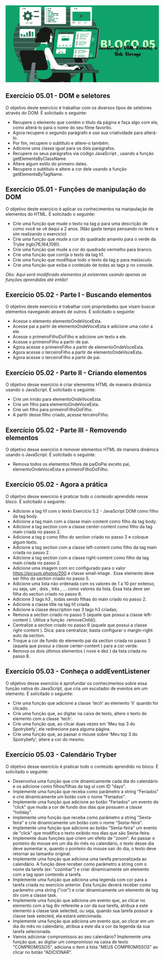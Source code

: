 ![](../bannerdosblocos/trybe-exercicios-bloco05.png)

## Exercício 05.01 - DOM e seletores

O objetivo deste exercício é trabalhar com os diversos tipos de seletores através do DOM. É solicitado o seguinte:

* Recupere o elemento que contém o título da página e faça algo com ele, como alterá-lo para o nome do seu filme favorito.
* Agora recupere o segundo parágrafo e use sua criatividade para alterá-lo.
* Por fim, recupere o subtítulo e altere-o também.
* Adicione uma classe igual para os dois parágrafos.
* Recupere os seus parágrafos via código JavaScript , usando a função getElementsByClassName.
* Altere algum estilo do primeiro deles.
* Recupere o subtítulo e altere a cor dele usando a função getElementsByTagName.

## Exercício 05.01 - Funções de manipulação do DOM

O objetivo deste exercício é aplicar os conhecimentos na manipulação de elementos do HTML. É solicitado o seguinte:

* Crie uma função que mude o texto na tag p para uma descrição de como você se vê daqui a 2 anos. (Não gaste tempo pensando no texto e sim realizando o exercício)
* Crie uma função que mude a cor do quadrado amarelo para o verde da Trybe (rgb(76,164,109)).
* Crie uma função que mude a cor do quadrado vermelho para branco.
* Crie uma função que corrija o texto da tag h1.
* Crie uma função que modifique todo o texto da tag p para maiúsculo.
* Crie uma função que exiba o conteúdo de todas as tags p no console.

_Obs: Aqui será modificado elementos já existentes usando apenas as funções aprendidas até então!_

## Exercício 05.02 - Parte I - Buscando elementos

O objetivo deste exercício é trabalhar com propriedades que visam buscar elementos navegando através de outros. É solicitado o seguinte:

* Acesse o elemento elementoOndeVoceEsta.
* Acesse pai a partir de elementoOndeVoceEsta e adicione uma color a ele.
* Acesse o primeiroFilhoDoFilho e adicione um texto a ele.
* Acesse o primeiroFilho a partir de pai.
* Agora acesse o primeiroFilho a partir de elementoOndeVoceEsta.
* Agora acesse o terceiroFilho a partir de elementoOndeVoceEsta.
* Agora acesse o terceiroFilho a partir de pai.

## Exercício 05.02 - Parte II - Criando elementos

O objetivo desse exercício é criar elementos HTML de maneira dinâmica usando o JavaScript. É solicitado o seguinte:

* Crie um irmão para elementoOndeVoceEsta.
* Crie um filho para elementoOndeVoceEsta.
* Crie um filho para primeiroFilhoDoFilho.
* A partir desse filho criado, acesse terceiroFilho.

## Exercício 05.02 - Parte III - Removendo elementos

O objetivo desse exercício é remover elementos HTML de maneira dinâmica usando o JavaScript. É solicitado o seguinte:

* Remova todos os elementos filhos de paiDoPai exceto pai, elementoOndeVoceEsta e primeiroFilhoDoFilho.

## Exercício 05.02 - Agora a prática

O objetivo desse exercício é praticar todo o conteúdo aprendido nesse bloco. É solicitado o seguinte:

* Adicione a tag h1 com o texto Exercício 5.2 - JavaScript DOM como filho da tag body.
* Adicione a tag main com a classe main-content como filho da tag body.
* Adicione a tag section com a classe center-content como filho da tag main criada no passo 2.
* Adicione a tag p como filho do section criado no passo 3 e coloque algum texto.
* Adicione a tag section com a classe left-content como filho da tag main criada no passo 2.
* Adicione a tag section com a classe right-content como filho da tag main criada no passo 2.
* Adicione uma imagem com src configurado para o valor <https://picsum.photos/200> e classe small-image . Esse elemento deve ser filho do section criado no passo 5.
* Adicione uma lista não ordenada com os valores de 1 a 10 por extenso, ou seja, um , dois , três , ... como valores da lista. Essa lista deve ser filha do section criado no passo 6.
* Adicione 3 tags h3 , todas sendo filhas do main criado no passo 2.
* Adicione a classe title na tag h1 criada.
* Adicione a classe description nas 3 tags h3 criadas;
* Remova a section criado no passo 5 (aquele que possui a classe left-content ). Utilize a função .removeChild().
* Centralize a section criado no passo 6 (aquele que possui a classe right-content ). Dica: para centralizar, basta configurar o margin-right: auto da section.
* Troque a cor de fundo do elemento pai da section criada no passo 3 (aquela que possui a classe center-content ) para a cor verde.
* Remova os dois últimos elementos ( nove e dez ) da lista criada no passo 8.

## Exercício 05.03 - Conheça o addEventListener

O objetivo desse exercício é aprofundar os conhecimentos sobre essa função nativa do JavaScript, que cria um escutador de eventos em um elemento. É solicitado o seguinte:

* Crie uma função que adicione a classe 'tech' ao elemento 'li' quando for clicado.
* Crie uma função que, ao digitar na caixa de texto, altere o texto do elemento com a classe 'tech'.
* Crie uma função que, ao clicar duas vezes em 'Meu top 3 do Spotrybefy', ele redirecione para alguma página.
* Crie uma função que, ao passar o mouse sobre 'Meu top 3 do Spotrybefy', altere a cor do mesmo.

## Exercício 05.03 - Calendário Tryber

O objetivo desse exercício é praticar todo o conteúdo aprendido no bloco. É solicitado o seguinte:

* Desenvolva uma função que crie dinamicamente cada dia do calendário e os adicione como filhos/filhas da tag ul com ID "days".
* Implemente uma função que receba como parâmetro a string "Feriados" e crie dinamicamente um botão com o nome "Feriados".
* Implemente uma função que adicione ao botão "Feriados" um evento de "click" que muda a cor de fundo dos dias que possuem a classe "holiday".
* Implemente uma função que receba como parâmetro a string "Sexta-feira" e crie dinamicamente um botão com o nome "Sexta-feira".
* Implemente uma função que adicione ao botão "Sexta-feira" um evento de "click" que modifica o texto exibido nos dias que são Sexta-feira.
* Implemente duas funções que criem um efeito de "zoom". Ao passar o ponteiro do mouse em um dia do mês no calendário, o texto desse dia deve aumentar e, quando o ponteiro do mouse sair do dia, o texto deve retornar ao tamanho original.
* Implemente uma função que adiciona uma tarefa personalizada ao calendário. A função deve receber como parâmetro a string com o nome da tarefa (ex: "cozinhar") e criar dinamicamente um elemento com a tag span contendo a tarefa.
* Implemente uma função que adiciona uma legenda com cor para a tarefa criada no exercício anterior. Esta função deverá receber como parâmetro uma string ("cor") e criar dinamicamente um elemento de tag div com a classe task.
* Implemente uma função que adiciona um evento que, ao clicar no elemento com a tag div referente a cor da sua tarefa, atribua a este elemento a classe task selected, ou seja, quando sua tarefa possuir a classe task selected, ela estará selecionada.
* Implemente uma função que adiciona um evento que, ao clicar em um dia do mês no calendário, atribua a este dia a cor da legenda da sua tarefa selecionada.
* Vamos adicionar compromissos ao seu calendário? Implemente uma função que, ao digitar um compromisso na caixa de texto "COMPROMISSOS", adiciona o item à lista "MEUS COMPROMISSOS" ao clicar no botão "ADICIONAR".

